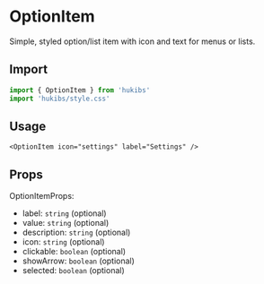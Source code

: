 # OptionItem

Simple, styled option/list item with icon and text for menus or lists.

## Import

```ts
import { OptionItem } from 'hukibs'
import 'hukibs/style.css'
```

## Usage

```vue
<OptionItem icon="settings" label="Settings" />
```

## Props

OptionItemProps:
- label: `string` (optional)
- value: `string` (optional)
- description: `string` (optional)
- icon: `string` (optional)
- clickable: `boolean` (optional)
- showArrow: `boolean` (optional)
- selected: `boolean` (optional)
